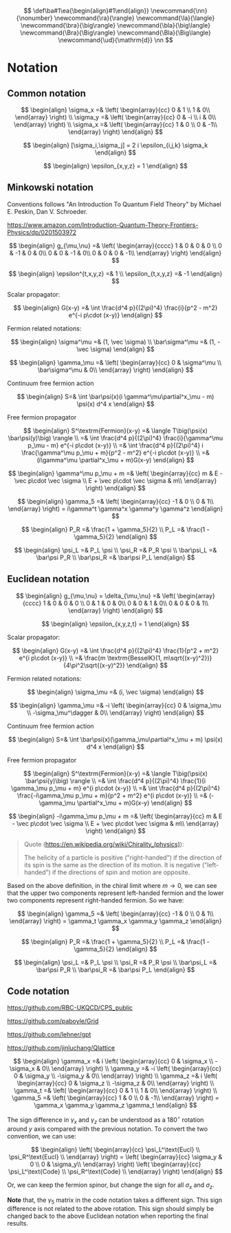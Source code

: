 $$
\def\ba#1\ea{\begin{align}#1\end{align}}
\newcommand{\nn}{\nonumber}
\newcommand{\ra}{\rangle}
\newcommand{\la}{\langle}
\newcommand{\bra}{\big\rangle}
\newcommand{\bla}{\big\langle}
\newcommand{\Bra}{\Big\rangle}
\newcommand{\Bla}{\Big\langle}
\newcommand{\ud}{\mathrm{d}}
\nn
$$

# Notation

## Common notation

$$
\begin{align}
\sigma_x
=&
\left(
\begin{array}{cc}
0 & 1 \\
1 & 0\\
\end{array}
\right)
\\
\sigma_y
=&
\left(
\begin{array}{cc}
0 & -i \\
i & 0\\
\end{array}
\right)
\\
\sigma_x
=&
\left(
\begin{array}{cc}
1 & 0 \\
0 & -1\\
\end{array}
\right)
\end{align}
$$

$$
\begin{align}
[\sigma_i,\sigma_j] = 2 i \epsilon_{i,j,k} \sigma_k
\end{align}
$$

$$
\begin{align}
\epsilon_{x,y,z} = 1
\end{align}
$$

## Minkowski notation

Conventions follows "An Introduction To Quantum Field Theory" by Michael E. Peskin, Dan V. Schroeder.

https://www.amazon.com/Introduction-Quantum-Theory-Frontiers-Physics/dp/0201503972

$$
\begin{align}
g_{\mu,\nu}
=&
\left(
\begin{array}{cccc}
1 & 0 & 0 & 0 \\
0 & -1 & 0 & 0\\
0 & 0 & -1 & 0\\
0 & 0 & 0 & -1\\
\end{array}
\right)
\end{align}
$$

$$
\begin{align}
\epsilon^{t,x,y,z}
=&
1
\\
\epsilon_{t,x,y,z}
=&
-1
\end{align}
$$

Scalar propagator:

$$
\begin{align}
G(x-y)
=&
\int \frac{d^4 p}{(2\pi)^4} \frac{i}{p^2 - m^2} e^{-i p\cdot (x-y)}
\end{align}
$$

Fermion related notations:

$$
\begin{align}
\sigma^\mu
=&
(1, \vec \sigma)
\\
\bar\sigma^\mu
=&
(1, -\vec \sigma)
\end{align}
$$

$$
\begin{align}
\gamma_\mu
=&
\left(
\begin{array}{cc}
0 & \sigma^\mu \\
\bar\sigma^\mu & 0\\
\end{array}
\right)
\end{align}
$$

Continuum free fermion action

$$
\begin{align}
S=&
\int \bar\psi(x)(i \gamma^\mu\partial^x_\mu - m) \psi(x) d^4 x
\end{align}
$$

Free fermion propagator

$$
\begin{align}
S^\textrm{Fermion}(x-y)
=&
\langle T\big(\psi(x) \bar\psi(y)\big) \rangle
\\
=&
\int \frac{d^4 p}{(2\pi)^4} \frac{i}{\gamma^\mu p_\mu - m} e^{-i p\cdot (x-y)}
\\
=&
\int \frac{d^4 p}{(2\pi)^4} i \frac{\gamma^\mu p_\mu + m}{p^2 - m^2} e^{-i p\cdot (x-y)}
\\
=&
(i\gamma^\mu \partial^x_\mu + m)G(x-y)
\end{align}
$$

$$
\begin{align}
\gamma^\mu p_\mu + m
=&
\left(
\begin{array}{cc}
m & E - \vec p\cdot \vec \sigma \\
E + \vec p\cdot \vec \sigma & m\\
\end{array}
\right)
\end{align}
$$

$$
\begin{align}
\gamma_5
=&
\left(
\begin{array}{cc}
-1 & 0 \\
0 & 1\\
\end{array}
\right) =
i\gamma^t \gamma^x \gamma^y \gamma^z
\end{align}
$$

$$
\begin{align}
P_R =& \frac{1 + \gamma_5}{2}
\\
P_L =& \frac{1 - \gamma_5}{2}
\end{align}
$$

$$
\begin{align}
\psi_L =& P_L \psi
\\
\psi_R =& P_R \psi
\\
\bar\psi_L =& \bar\psi P_R
\\
\bar\psi_R =& \bar\psi P_L
\end{align}
$$

## Euclidean notation

$$
\begin{align}
g_{\mu,\nu} =
\delta_{\mu,\nu}
=&
\left(
\begin{array}{cccc}
1 & 0 & 0 & 0 \\
0 & 1 & 0 & 0\\
0 & 0 & 1 & 0\\
0 & 0 & 0 & 1\\
\end{array}
\right)
\end{align}
$$

$$
\begin{align}
\epsilon_{x,y,z,t} = 1
\end{align}
$$

Scalar propagator:

$$
\begin{align}
G(x-y)
=&
\int \frac{d^4 p}{(2\pi)^4} \frac{1}{p^2 + m^2} e^{i p\cdot (x-y)}
\\
=&
\frac{m \textrm{BesselK}(1, m\sqrt{(x-y)^2})}{4\pi^2\sqrt{(x-y)^2}}
\end{align}
$$

Fermion related notations:

$$
\begin{align}
\sigma_\mu
=&
(i, \vec \sigma)
\end{align}
$$

$$
\begin{align}
\gamma_\mu
=&
-i
\left(
\begin{array}{cc}
0 & \sigma_\mu \\
-\sigma_\mu^\dagger & 0\\
\end{array}
\right)
\end{align}
$$

Continuum free fermion action

$$
\begin{align}
S=&
\int \bar\psi(x)(\gamma_\mu\partial^x_\mu + m) \psi(x) d^4 x
\end{align}
$$

Free fermion propagator

$$
\begin{align}
S^\textrm{Fermion}(x-y)
=&
\langle T\big(\psi(x) \bar\psi(y)\big) \rangle
\\
=&
\int \frac{d^4 p}{(2\pi)^4} \frac{1}{i \gamma_\mu p_\mu + m} e^{i p\cdot (x-y)}
\\
=&
\int \frac{d^4 p}{(2\pi)^4} \frac{-i\gamma_\mu p_\mu + m}{p^2 + m^2} e^{i p\cdot (x-y)}
\\
=&
(-\gamma_\mu \partial^x_\mu + m)G(x-y)
\end{align}
$$

$$
\begin{align}
-i\gamma_\mu p_\mu + m
=&
\left(
\begin{array}{cc}
m & E - \vec p\cdot \vec \sigma \\
E + \vec p\cdot \vec \sigma & m\\
\end{array}
\right)
\end{align}
$$

> Quote (https://en.wikipedia.org/wiki/Chirality_(physics)):
>
> The helicity of a particle is positive ("right-handed") if the direction of its spin is the same as the direction of its motion. It is negative ("left-handed") if the directions of spin and motion are opposite.

Based on the above definition, in the chiral limit where $m\to 0$, we can see that the upper two components represent left-handed fermion and the lower two components represent right-handed fermion. So we have:

$$
\begin{align}
\gamma_5
=&
\left(
\begin{array}{cc}
-1 & 0 \\
0 & 1\\
\end{array}
\right) =
\gamma_t \gamma_x \gamma_y \gamma_z 
\end{align}
$$

$$
\begin{align}
P_R =& \frac{1 + \gamma_5}{2}
\\
P_L =& \frac{1 - \gamma_5}{2}
\end{align}
$$

$$
\begin{align}
\psi_L =& P_L \psi
\\
\psi_R =& P_R \psi
\\
\bar\psi_L =& \bar\psi P_R
\\
\bar\psi_R =& \bar\psi P_L
\end{align}
$$

## Code notation

https://github.com/RBC-UKQCD/CPS_public

https://github.com/paboyle/Grid

https://github.com/lehner/gpt

https://github.com/jinluchang/Qlattice

$$
\begin{align}
\gamma_x
=&
i
\left(
\begin{array}{cc}
0 & \sigma_x \\
-\sigma_x & 0\\
\end{array}
\right)
\\
\gamma_y
=&
-i
\left(
\begin{array}{cc}
0 & \sigma_y \\
-\sigma_y & 0\\
\end{array}
\right)
\\
\gamma_z
=&
i
\left(
\begin{array}{cc}
0 & \sigma_z \\
-\sigma_z & 0\\
\end{array}
\right)
\\
\gamma_t
=&
\left(
\begin{array}{cc}
0 & 1 \\
1 & 0\\
\end{array}
\right)
\\
\gamma_5
=&
\left(
\begin{array}{cc}
1 & 0 \\
0 & -1\\
\end{array}
\right) =
\gamma_x \gamma_y \gamma_z \gamma_t
\end{align}
$$

The sign difference in $\gamma_x$ and $\gamma_z$ can be understood as a $180^\circ$ rotation around $y$ axis compared with the previous notation. To convert the two convention, we can use:

$$
\begin{align}
\left(
\begin{array}{cc}
\psi_L^\text{Eucl} \\
\psi_R^\text{Eucl} \\
\end{array}
\right) =
\left(
\begin{array}{cc}
\sigma_y & 0 \\
0 & \sigma_y\\
\end{array}
\right)
\left(
\begin{array}{cc}
\psi_L^\text{Code}  \\
\psi_R^\text{Code} \\
\end{array}
\right)
\end{align}
$$

Or, we can keep the fermion spinor, but change the sign for all $\sigma_x$ and $\sigma_z$.

**Note** that, the $\gamma_5$ matrix in the code notation takes a different sign. This sign difference is not related to the above rotation. This sign should simply be changed back to the above Euclidean notation when reporting the final results.

